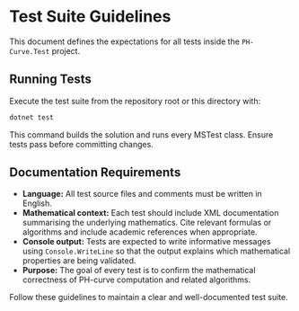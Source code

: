 # Test Suite Guidelines

This document defines the expectations for all tests inside the `PH-Curve.Test` project.

## Running Tests

Execute the test suite from the repository root or this directory with:

```bash
dotnet test
```

This command builds the solution and runs every MSTest class. Ensure tests pass before committing changes.

## Documentation Requirements

- **Language:** All test source files and comments must be written in English.
- **Mathematical context:** Each test should include XML documentation summarising the underlying mathematics. Cite relevant formulas or algorithms and include academic references when appropriate.
- **Console output:** Tests are expected to write informative messages using `Console.WriteLine` so that the output explains which mathematical properties are being validated.
- **Purpose:** The goal of every test is to confirm the mathematical correctness of PH-curve computation and related algorithms.

Follow these guidelines to maintain a clear and well-documented test suite.
